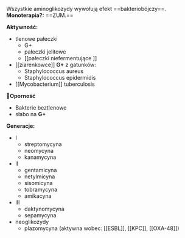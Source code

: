 Wszystkie aminoglikozydy wywołują efekt ==bakteriobójczy==.
**Monoterapia?:** ==ZUM.==

**Aktywność:**
- tlenowe pałeczki
	- G+
	- pałeczki jelitowe
	- [[pałeczki niefermentujące ]]
- [[ziarenkowce]] **G+** z gatunków:
	- Staphylococcus aureus
	- Staphylococcus epidermidis
- [[Mycobacterium]] tuberculosis

🚨**Oporność**
- Bakterie beztlenowe
- słabo na **G+**


**Generacje:**
- I
	- streptomycyna 
	- neomycyna
	- kanamycyna
- II
	- gentamicyna
	- netylmicyna
	- sisomicyna
	- tobramycyna
	- amikacyna
- III
	- daktynomycyna
	- sepamycyna
- neoglikozydy
	- plazomycyna (aktywna wobec: [[ESBL]], [[KPC]], [[OXA-48]])

